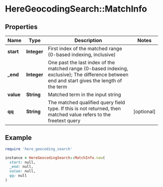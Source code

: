 # HereGeocodingSearch::MatchInfo

## Properties

| Name | Type | Description | Notes |
| ---- | ---- | ----------- | ----- |
| **start** | **Integer** | First index of the matched range (0-based indexing, inclusive) |  |
| **_end** | **Integer** | One past the last index of the matched range (0-based indexing, exclusive); The difference between end and start gives the length of the term |  |
| **value** | **String** | Matched term in the input string |  |
| **qq** | **String** | The matched qualified query field type. If this is not returned, then matched value refers to the freetext query | [optional] |

## Example

```ruby
require 'here_geocoding_search'

instance = HereGeocodingSearch::MatchInfo.new(
  start: null,
  _end: null,
  value: null,
  qq: null
)
```

